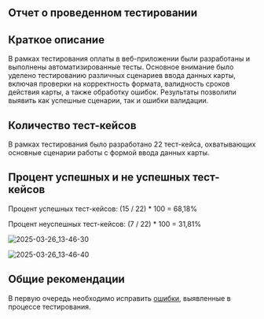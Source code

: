 ## Отчет о проведенном тестировании

## Краткое описание
В рамках тестирования оплаты в веб-приложении были разработаны и выполнены автоматизированные тесты.
Основное внимание было уделено тестированию различных сценариев ввода данных карты, включая проверки на корректность формата, валидность сроков действия карты, а также обработку ошибок. 
Результаты позволили выявить как успешные сценарии, так и ошибки валидации.

## Количество тест-кейсов
В рамках тестирования было разработано 22 тест-кейса, охватывающих основные сценарии работы с формой ввода данных карты.

## Процент успешных и не успешных тест-кейсов
Процент успешных тест-кейсов: (15 / 22) * 100 = 68,18%

Процент неуспешных тест-кейсов: (7 / 22) * 100 = 31,81%

![2025-03-26_13-46-30](https://github.com/user-attachments/assets/62eb965a-e7dd-484b-960e-12c11e69c8ab)

![2025-03-26_13-46-40](https://github.com/user-attachments/assets/6597293a-6aa7-4a0a-a3e9-f8fde0d5fea4)

## Общие рекомендации
В первую очередь необходимо исправить [ошибки](https://github.com/AlinaOsonova/course-project/issues), выявленные в процессе тестирования.


